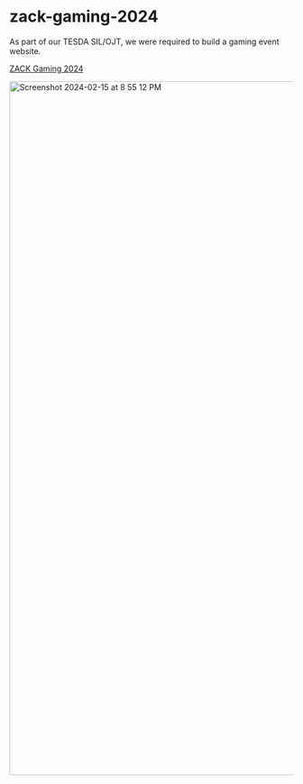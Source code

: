 # zack-gaming-2024
As part of our TESDA SIL/OJT, we were required to build a gaming event website.

[ZACK Gaming 2024](https://djordab4zack.wixsite.com/zack-gaming-2024)


<img width="1232" alt="Screenshot 2024-02-15 at 8 55 12 PM" src="https://github.com/dajo09/zack-gaming-2024/assets/33592524/f85d3ac5-62a3-46c4-9974-e3d0da333da1">
